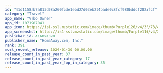 ```yaml
---
id: "41d1158ab7a813d98a260fade1ebd27d03eb224bade0c8fcf980bddcf282afcf"
category: "Travel"
app_name: "Vrbo Owner"
app_id: 1071907841
app_icon: https://is1-ssl.mzstatic.com/image/thumb/Purple126/v4/3f/73/4e/3f734e77-06dc-b6c3-b660-76cf4ce9c375/OwnerAppIcon-0-1x_U007emarketing-0-7-0-85-220-0.png/1024x1024bb.png
app_screenshot: https://is1-ssl.mzstatic.com/image/thumb/Purple116/v4/26/a7/83/26a783e2-7564-f14d-04d2-30c5f7e99356/515a7c85-5cec-4653-b888-c9cfb22fd246_iPhone_13_Pro_-_6.5__-_Dashboard.png/1284x2778bb.png
publisher_id: 416091680
publisher_name: "HomeAway.com, Inc."
rank: 391
most_recent_release: 2024-01-30 00:00:00
release_count_in_past_year: 37
release_count_in_past_year_category: 17
release_count_in_past_year_top_in_category: 35
---
```

